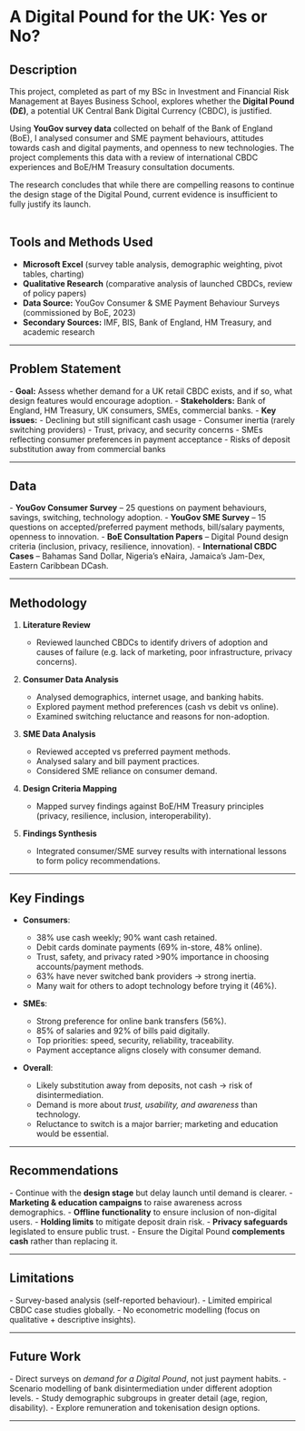 <h1>A Digital Pound for the UK: Yes or No?</h1>

<h2>Description</h2>
This project, completed as part of my BSc in Investment and Financial Risk Management at Bayes Business School, explores whether the <b>Digital Pound (D£)</b>, a potential UK Central Bank Digital Currency (CBDC), is justified.  

Using <b>YouGov survey data</b> collected on behalf of the Bank of England (BoE), I analysed consumer and SME payment behaviours, attitudes towards cash and digital payments, and openness to new technologies. The project complements this data with a review of international CBDC experiences and BoE/HM Treasury consultation documents.  

The research concludes that while there are compelling reasons to continue the design stage of the Digital Pound, current evidence is insufficient to fully justify its launch.  
<br />

<h2>Tools and Methods Used</h2>

- <b>Microsoft Excel</b> (survey table analysis, demographic weighting, pivot tables, charting)  
- <b>Qualitative Research</b> (comparative analysis of launched CBDCs, review of policy papers)  
- <b>Data Source:</b> YouGov Consumer & SME Payment Behaviour Surveys (commissioned by BoE, 2023)  
- <b>Secondary Sources:</b> IMF, BIS, Bank of England, HM Treasury, and academic research  

---

<h2>Problem Statement</h2>
- <b>Goal:</b> Assess whether demand for a UK retail CBDC exists, and if so, what design features would encourage adoption.  
- <b>Stakeholders:</b> Bank of England, HM Treasury, UK consumers, SMEs, commercial banks.  
- <b>Key issues:</b>  
  - Declining but still significant cash usage  
  - Consumer inertia (rarely switching providers)  
  - Trust, privacy, and security concerns  
  - SMEs reflecting consumer preferences in payment acceptance  
  - Risks of deposit substitution away from commercial banks  

---

<h2>Data</h2>
- <b>YouGov Consumer Survey</b> – 25 questions on payment behaviours, savings, switching, technology adoption.  
- <b>YouGov SME Survey</b> – 15 questions on accepted/preferred payment methods, bill/salary payments, openness to innovation.  
- <b>BoE Consultation Papers</b> – Digital Pound design criteria (inclusion, privacy, resilience, innovation).  
- <b>International CBDC Cases</b> – Bahamas Sand Dollar, Nigeria’s eNaira, Jamaica’s Jam-Dex, Eastern Caribbean DCash.  

---

<h2>Methodology</h2>

1. <b>Literature Review</b>  
   - Reviewed launched CBDCs to identify drivers of adoption and causes of failure (e.g. lack of marketing, poor infrastructure, privacy concerns).  

2. <b>Consumer Data Analysis</b>  
   - Analysed demographics, internet usage, and banking habits.  
   - Explored payment method preferences (cash vs debit vs online).  
   - Examined switching reluctance and reasons for non-adoption.  

3. <b>SME Data Analysis</b>  
   - Reviewed accepted vs preferred payment methods.  
   - Analysed salary and bill payment practices.  
   - Considered SME reliance on consumer demand.  

4. <b>Design Criteria Mapping</b>  
   - Mapped survey findings against BoE/HM Treasury principles (privacy, resilience, inclusion, interoperability).  

5. <b>Findings Synthesis</b>  
   - Integrated consumer/SME survey results with international lessons to form policy recommendations.  

---

<h2>Key Findings</h2>

- <b>Consumers</b>:  
  - 38% use cash weekly; 90% want cash retained.  
  - Debit cards dominate payments (69% in-store, 48% online).  
  - Trust, safety, and privacy rated >90% importance in choosing accounts/payment methods.  
  - 63% have never switched bank providers → strong inertia.  
  - Many wait for others to adopt technology before trying it (46%).  

- <b>SMEs</b>:  
  - Strong preference for online bank transfers (56%).  
  - 85% of salaries and 92% of bills paid digitally.  
  - Top priorities: speed, security, reliability, traceability.  
  - Payment acceptance aligns closely with consumer demand.  

- <b>Overall</b>:  
  - Likely substitution away from deposits, not cash → risk of disintermediation.  
  - Demand is more about <i>trust, usability, and awareness</i> than technology.  
  - Reluctance to switch is a major barrier; marketing and education would be essential.  

---

<h2>Recommendations</h2>
- Continue with the <b>design stage</b> but delay launch until demand is clearer.  
- <b>Marketing & education campaigns</b> to raise awareness across demographics.  
- <b>Offline functionality</b> to ensure inclusion of non-digital users.  
- <b>Holding limits</b> to mitigate deposit drain risk.  
- <b>Privacy safeguards</b> legislated to ensure public trust.  
- Ensure the Digital Pound <b>complements cash</b> rather than replacing it.  

---

<h2>Limitations</h2>
- Survey-based analysis (self-reported behaviour).  
- Limited empirical CBDC case studies globally.  
- No econometric modelling (focus on qualitative + descriptive insights).  

---

<h2>Future Work</h2>
- Direct surveys on <i>demand for a Digital Pound</i>, not just payment habits.  
- Scenario modelling of bank disintermediation under different adoption levels.  
- Study demographic subgroups in greater detail (age, region, disability).  
- Explore remuneration and tokenisation design options.  

---
